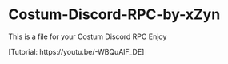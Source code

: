 # Costum-Discord-RPC-by-xZyn

This is a file for your Costum Discord RPC
Enjoy

</details>
[Tutorial: https://youtu.be/-WBQuAlF_DE]
